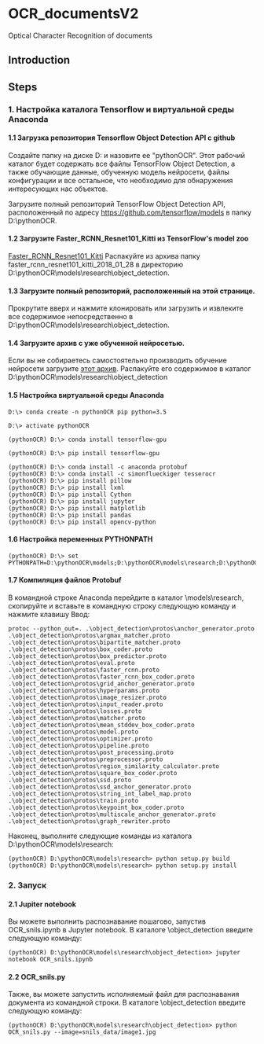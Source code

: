 
# OCR_documentsV2
Optical Character Recognition of documents

## Introduction


## Steps
### 1. Настройка каталога Tensorflow и виртуальной среды Anaconda
#### 1.1 Загрузка репозитория Tensorflow Object Detection API с github

   Создайте папку на диске D: и назовите ее "pythonOCR". Этот рабочий каталог будет содержать все файлы TensorFlow Object Detection, а также обучающие данные, обученную модель нейросети, файлы конфигурации и все остальное, что необходимо для обнаружения интересующих нас объектов.

Загрузите полный репозиторий TensorFlow Object Detection API, расположенный по адресу https://github.com/tensorflow/models в папку D:\pythonOCR.

#### 1.2 Загрузите Faster_RCNN_Resnet101_Kitti из TensorFlow's model zoo


[Faster_RCNN_Resnet101_Kitti](http://download.tensorflow.org/models/object_detection/faster_rcnn_resnet101_coco_2018_01_28.tar.gz)
Распакуйте из архива папку faster_rcnn_resnet101_kitti_2018_01_28 в директорию D:\pythonOCR\models\research\object_detection.

#### 1.3 Загрузите полный репозиторий, расположенный на этой странице. 
Прокрутите вверх и нажмите клонировать или загрузить и извлеките все содержимое непосредственно в D:\pythonOCR\models\research\object_detection.

#### 1.4 Загрузите архив с уже обученной нейросетью.
Если вы не собираетесь самостоятельно производить обучение нейросети загрузите [этот архив](https://yadi.sk/d/ZckJHQ43zhOkPw). Распакуйте его содержимое в каталог D:\pythonOCR\models\research\object_detection


#### 1.5 Настройка виртуальной среды Anaconda


```
D:\> conda create -n pythonOCR pip python=3.5
```


```
D:\> activate pythonOCR
```


```
(pythonOCR) D:\> conda install tensorflow-gpu
```


```
(pythonOCR) D:\> pip install tensorflow-gpu
```


```
(pythonOCR) D:\> conda install -c anaconda protobuf
(pythonOCR) D:\> conda install -c simonflueckiger tesserocr
(pythonOCR) D:\> pip install pillow
(pythonOCR) D:\> pip install lxml
(pythonOCR) D:\> pip install Cython
(pythonOCR) D:\> pip install jupyter
(pythonOCR) D:\> pip install matplotlib
(pythonOCR) D:\> pip install pandas
(pythonOCR) D:\> pip install opencv-python
```

#### 1.6 Настройка переменных PYTHONPATH


```
(pythonOCR) D:\> set PYTHONPATH=D:\pythonOCR\models;D:\pythonOCR\models\research;D:\pythonOCR\models\research\slim
```

#### 1.7 Компиляция файлов Protobuf 

В командной строке Anaconda перейдите в каталог \models\research, скопируйте и вставьте в командную строку следующую команду и нажмите клавишу Ввод:


```
protoc --python_out=. .\object_detection\protos\anchor_generator.proto .\object_detection\protos\argmax_matcher.proto .\object_detection\protos\bipartite_matcher.proto .\object_detection\protos\box_coder.proto .\object_detection\protos\box_predictor.proto .\object_detection\protos\eval.proto .\object_detection\protos\faster_rcnn.proto .\object_detection\protos\faster_rcnn_box_coder.proto .\object_detection\protos\grid_anchor_generator.proto .\object_detection\protos\hyperparams.proto .\object_detection\protos\image_resizer.proto .\object_detection\protos\input_reader.proto .\object_detection\protos\losses.proto .\object_detection\protos\matcher.proto .\object_detection\protos\mean_stddev_box_coder.proto .\object_detection\protos\model.proto .\object_detection\protos\optimizer.proto .\object_detection\protos\pipeline.proto .\object_detection\protos\post_processing.proto .\object_detection\protos\preprocessor.proto .\object_detection\protos\region_similarity_calculator.proto .\object_detection\protos\square_box_coder.proto .\object_detection\protos\ssd.proto .\object_detection\protos\ssd_anchor_generator.proto .\object_detection\protos\string_int_label_map.proto .\object_detection\protos\train.proto .\object_detection\protos\keypoint_box_coder.proto .\object_detection\protos\multiscale_anchor_generator.proto .\object_detection\protos\graph_rewriter.proto
```

Наконец, выполните следующие команды из каталога D:\pythonOCR\models\research:


```
(pythonOCR) D:\pythonOCR\models\research> python setup.py build
(pythonOCR) D:\pythonOCR\models\research> python setup.py install
```

### 2. Запуск 

#### 2.1 Jupiter notebook
Вы можете выполнить распознавание пошагово, запустив OCR_snils.ipynb в Jupyter notebook. 
В каталоге \object_detection введите следующую команду:


```
(pythonOCR) D:\pythonOCR\models\research\object_detection> jupyter notebook OCR_snils.ipynb
```

#### 2.2 OCR_snils.py

Также, вы можете запустить исполняемый файл для распознавания документа из командной строки. В каталоге \object_detection введите следующую команду:


```
(pythonOCR) D:\pythonOCR\models\research\object_detection> python OCR_snils.py --image=snils_data/image1.jpg
```
